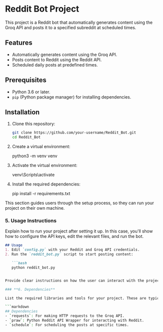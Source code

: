 # Reddit Bot Project

This project is a Reddit bot that automatically generates content using the Groq API and posts it to a specified subreddit at scheduled times.

## Features
- Automatically generates content using the Groq API.
- Posts content to Reddit using the Reddit API.
- Scheduled daily posts at predefined times.

## Prerequisites
- Python 3.6 or later.
- `pip` (Python package manager) for installing dependencies.

## Installation
1. Clone this repository:

   ```bash
   git clone https://github.com/your-username/Reddit_Bot.git
   cd Reddit_Bot

2. Create a virtual environment:

     python3 -m venv venv
   
3. Activate the virtual environment:

     venv\Scripts\activate

4. Install the required dependencies:

     pip install -r requirements.txt


This section guides users through the setup process, so they can run your project on their own machine.

### **5. Usage Instructions**

Explain how to run your project after setting it up. In this case, you'll show how to configure the API keys, edit the relevant files, and run the bot.

```markdown
## Usage
1. Edit `config.py` with your Reddit and Groq API credentials.
2. Run the `reddit_bot.py` script to start posting content:

   ```bash
   python reddit_bot.py


Provide clear instructions on how the user can interact with the project after setting it up.

### **6. Dependencies**

List the required libraries and tools for your project. These are typically Python libraries that need to be installed via `pip`. You can add them to `requirements.txt` and specify them here as well.

```markdown
## Dependencies
- `requests`: For making HTTP requests to the Groq API.
- `praw`: Python Reddit API Wrapper for interacting with Reddit.
- `schedule`: For scheduling the posts at specific times.
